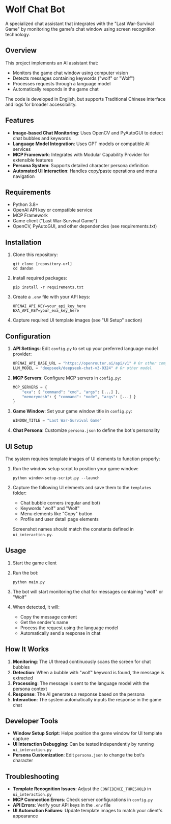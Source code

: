 # Wolf Chat Bot

A specialized chat assistant that integrates with the "Last War-Survival Game" by monitoring the game's chat window using screen recognition technology.

## Overview

This project implements an AI assistant that:
- Monitors the game chat window using computer vision
- Detects messages containing keywords ("wolf" or "Wolf")
- Processes requests through a language model
- Automatically responds in the game chat

The code is developed in English, but supports Traditional Chinese interface and logs for broader accessibility.

## Features

- **Image-based Chat Monitoring**: Uses OpenCV and PyAutoGUI to detect chat bubbles and keywords
- **Language Model Integration**: Uses GPT models or compatible AI services
- **MCP Framework**: Integrates with Modular Capability Provider for extensible features
- **Persona System**: Supports detailed character persona definition
- **Automated UI Interaction**: Handles copy/paste operations and menu navigation

## Requirements

- Python 3.8+
- OpenAI API key or compatible service
- MCP Framework
- Game client ("Last War-Survival Game")
- OpenCV, PyAutoGUI, and other dependencies (see requirements.txt)

## Installation

1. Clone this repository:
   ```
   git clone [repository-url]
   cd dandan
   ```

2. Install required packages:
   ```
   pip install -r requirements.txt
   ```

3. Create a `.env` file with your API keys:
   ```
   OPENAI_API_KEY=your_api_key_here
   EXA_API_KEY=your_exa_key_here
   ```

4. Capture required UI template images (see "UI Setup" section)

## Configuration

1. **API Settings**: Edit `config.py` to set up your preferred language model provider:
   ```python
   OPENAI_API_BASE_URL = "https://openrouter.ai/api/v1" # Or other compatible provider
   LLM_MODEL = "deepseek/deepseek-chat-v3-0324" # Or other model
   ```

2. **MCP Servers**: Configure MCP servers in `config.py`:
   ```python
   MCP_SERVERS = {
       "exa": { "command": "cmd", "args": [...] },
       "memorymesh": { "command": "node", "args": [...] }
   }
   ```

3. **Game Window**: Set your game window title in `config.py`:
   ```python
   WINDOW_TITLE = "Last War-Survival Game"
   ```

4. **Chat Persona**: Customize `persona.json` to define the bot's personality

## UI Setup

The system requires template images of UI elements to function properly:

1. Run the window setup script to position your game window:
   ```
   python window-setup-script.py --launch
   ```

2. Capture the following UI elements and save them to the `templates` folder:
   - Chat bubble corners (regular and bot)
   - Keywords "wolf" and "Wolf"
   - Menu elements like "Copy" button
   - Profile and user detail page elements

   Screenshot names should match the constants defined in `ui_interaction.py`.

## Usage

1. Start the game client

2. Run the bot:
   ```
   python main.py
   ```

3. The bot will start monitoring the chat for messages containing "wolf" or "Wolf"

4. When detected, it will:
   - Copy the message content
   - Get the sender's name
   - Process the request using the language model
   - Automatically send a response in chat

## How It Works

1. **Monitoring**: The UI thread continuously scans the screen for chat bubbles
2. **Detection**: When a bubble with "wolf" keyword is found, the message is extracted
3. **Processing**: The message is sent to the language model with the persona context
4. **Response**: The AI generates a response based on the persona
5. **Interaction**: The system automatically inputs the response in the game chat

## Developer Tools

- **Window Setup Script**: Helps position the game window for UI template capture
- **UI Interaction Debugging**: Can be tested independently by running `ui_interaction.py`
- **Persona Customization**: Edit `persona.json` to change the bot's character

## Troubleshooting

- **Template Recognition Issues**: Adjust the `CONFIDENCE_THRESHOLD` in `ui_interaction.py`
- **MCP Connection Errors**: Check server configurations in `config.py`
- **API Errors**: Verify your API keys in the `.env` file
- **UI Automation Failures**: Update template images to match your client's appearance

